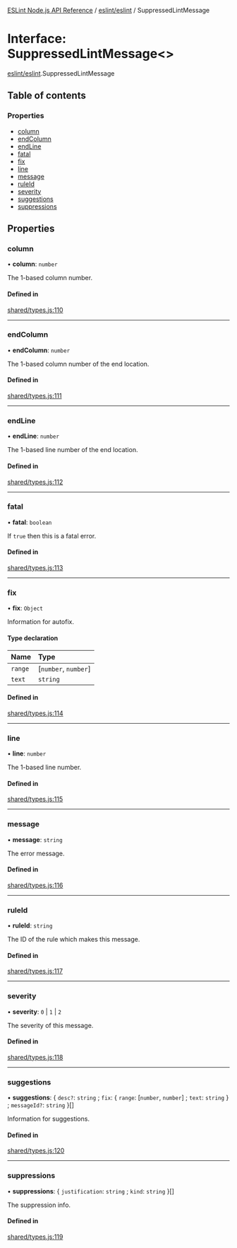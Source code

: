 [ESLint Node.js API Reference](../index.md) / [eslint/eslint](../modules/eslint_eslint.md) / SuppressedLintMessage

# Interface: SuppressedLintMessage<\>

[eslint/eslint](../modules/eslint_eslint.md).SuppressedLintMessage

## Table of contents

### Properties

* [column](eslint_eslint.SuppressedLintMessage.md#column)
* [endColumn](eslint_eslint.SuppressedLintMessage.md#endcolumn)
* [endLine](eslint_eslint.SuppressedLintMessage.md#endline)
* [fatal](eslint_eslint.SuppressedLintMessage.md#fatal)
* [fix](eslint_eslint.SuppressedLintMessage.md#fix)
* [line](eslint_eslint.SuppressedLintMessage.md#line)
* [message](eslint_eslint.SuppressedLintMessage.md#message)
* [ruleId](eslint_eslint.SuppressedLintMessage.md#ruleid)
* [severity](eslint_eslint.SuppressedLintMessage.md#severity)
* [suggestions](eslint_eslint.SuppressedLintMessage.md#suggestions)
* [suppressions](eslint_eslint.SuppressedLintMessage.md#suppressions)

## Properties

### column

• **column**: `number`

The 1-based column number.

#### Defined in

[shared/types.js:110](https://github.com/bpmutter/eslint/blob/fd0ad7338/lib/shared/types.js#L110)

___

### endColumn

• **endColumn**: `number`

The 1-based column number of the end location.

#### Defined in

[shared/types.js:111](https://github.com/bpmutter/eslint/blob/fd0ad7338/lib/shared/types.js#L111)

___

### endLine

• **endLine**: `number`

The 1-based line number of the end location.

#### Defined in

[shared/types.js:112](https://github.com/bpmutter/eslint/blob/fd0ad7338/lib/shared/types.js#L112)

___

### fatal

• **fatal**: `boolean`

If `true` then this is a fatal error.

#### Defined in

[shared/types.js:113](https://github.com/bpmutter/eslint/blob/fd0ad7338/lib/shared/types.js#L113)

___

### fix

• **fix**: `Object`

Information for autofix.

#### Type declaration

| Name | Type |
| :------ | :------ |
| `range` | [`number`, `number`] |
| `text` | `string` |

#### Defined in

[shared/types.js:114](https://github.com/bpmutter/eslint/blob/fd0ad7338/lib/shared/types.js#L114)

___

### line

• **line**: `number`

The 1-based line number.

#### Defined in

[shared/types.js:115](https://github.com/bpmutter/eslint/blob/fd0ad7338/lib/shared/types.js#L115)

___

### message

• **message**: `string`

The error message.

#### Defined in

[shared/types.js:116](https://github.com/bpmutter/eslint/blob/fd0ad7338/lib/shared/types.js#L116)

___

### ruleId

• **ruleId**: `string`

The ID of the rule which makes this message.

#### Defined in

[shared/types.js:117](https://github.com/bpmutter/eslint/blob/fd0ad7338/lib/shared/types.js#L117)

___

### severity

• **severity**: ``0`` \| ``1`` \| ``2``

The severity of this message.

#### Defined in

[shared/types.js:118](https://github.com/bpmutter/eslint/blob/fd0ad7338/lib/shared/types.js#L118)

___

### suggestions

• **suggestions**: { `desc?`: `string` ; `fix`: { `range`: [`number`, `number`] ; `text`: `string`  } ; `messageId?`: `string`  }[]

Information for suggestions.

#### Defined in

[shared/types.js:120](https://github.com/bpmutter/eslint/blob/fd0ad7338/lib/shared/types.js#L120)

___

### suppressions

• **suppressions**: { `justification`: `string` ; `kind`: `string`  }[]

The suppression info.

#### Defined in

[shared/types.js:119](https://github.com/bpmutter/eslint/blob/fd0ad7338/lib/shared/types.js#L119)
